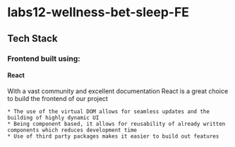 # labs12-wellness-bet-sleep-FE

## Tech Stack

### Frontend built using:

#### React

With a vast community and excellent documentation React is a great choice to build the frontend of our project

    * The use of the virtual DOM allows for seamless updates and the building of highly dynamic UI
    * Being component based, it allows for reusability of already written components which reduces development time
    * Use of third party packages makes it easier to build out features 
